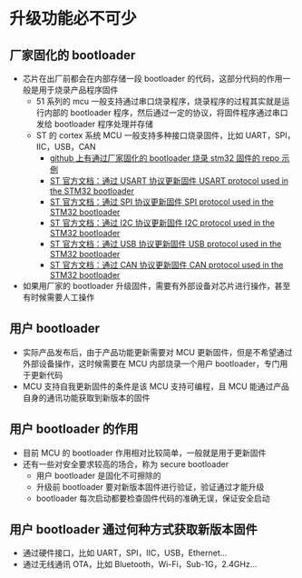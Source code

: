 # 升级功能必不可少

## 厂家固化的 bootloader

- 芯片在出厂前都会在内部存储一段 bootloader 的代码，这部分代码的作用一般是用于烧录产品程序固件
  - 51 系列的 mcu 一般支持通过串口烧录程序，烧录程序的过程其实就是运行内部的 bootloader 程序，然后通过一定的协议，将固件程序通过串口发给 bootloader 程序处理并存储
  - ST 的 cortex 系统 MCU 一般支持多种接口烧录固件，比如 UART，SPI，IIC，USB，CAN
    - [github 上有通过厂家固化的 bootloader 烧录 stm32 固件的 repo 示例](https://github.com/ARMinARM/stm32flash)
    - [ST 官方文档：通过 USART 协议更新固件 USART protocol used in the STM32 bootloader](https://www.st.com/content/ccc/resource/technical/document/application_note/51/5f/03/1e/bd/9b/45/be/CD00264342.pdf/files/CD00264342.pdf/jcr:content/translations/en.CD00264342.pdf)
    - [ST 官方文档：通过 SPI 协议更新固件 SPI protocol used in the STM32 bootloader](https://www.st.com/content/ccc/resource/technical/document/application_note/7a/8a/0a/8f/8f/38/47/c0/DM00081379.pdf/files/DM00081379.pdf/jcr:content/translations/en.DM00081379.pdf)
    - [ST 官方文档：通过 I2C 协议更新固件 I2C protocol used in the STM32 bootloader](https://www.st.com/content/ccc/resource/technical/document/application_note/4c/68/fe/72/a8/cd/47/83/DM00072315.pdf/files/DM00072315.pdf/jcr:content/translations/en.DM00072315.pdf)
    - [ST 官方文档：通过 USB 协议更新固件 USB protocol used in the STM32 bootloader](https://www.st.com/content/ccc/resource/technical/document/application_note/6a/17/92/02/58/98/45/0c/CD00264379.pdf/files/CD00264379.pdf/jcr:content/translations/en.CD00264379.pdf)
    - [ST 官方文档：通过 CAN 协议更新固件 CAN protocol used in the STM32 bootloader](https://www.st.com/content/ccc/resource/technical/document/application_note/56/94/0c/7d/63/f6/4d/96/CD00264321.pdf/files/CD00264321.pdf/jcr:content/translations/en.CD00264321.pdf)
- 如果用厂家的 bootloader 升级固件，需要有外部设备对芯片进行操作，甚至有时候需要人工操作

## 用户 bootloader

- 实际产品发布后，由于产品功能更新需要对 MCU 更新固件，但是不希望通过外部设备操作，这时候需要在 MCU 内部烧录一个用户 bootloader，专门用于更新代码
- MCU 支持自我更新固件的条件是该 MCU 支持可编程，且 MCU 能通过产品自身的通讯功能获取到新版本的固件

## 用户 bootloader 的作用

- 目前 MCU 的 bootloader 作用相对比较简单，一般就是用于更新固件
- 还有一些对安全要求较高的场合，称为 secure bootloader
  - 用户 bootloader 是固化不可擦除的
  - 升级前 bootloader 要对新版本固件进行验证，验证通过才能升级
  - bootloader 每次启动都要检查固件代码的准确无误，保证安全启动

## 用户 bootloader 通过何种方式获取新版本固件

- 通过硬件接口，比如 UART，SPI，IIC，USB，Ethernet...
- 通过无线通讯 OTA，比如 Bluetooth，Wi-Fi，Sub-1G，2.4GHz...
